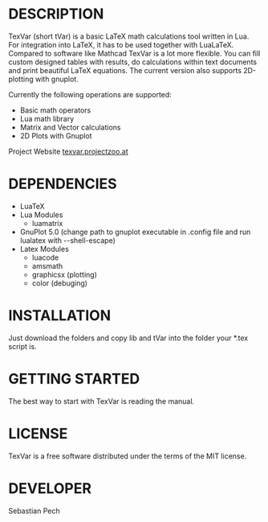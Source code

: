 # DESCRIPTION
TexVar (short tVar) is a basic LaTeX math calculations tool written in Lua. For integration into LaTeX, it has to be used together with LuaLaTeX. Compared to software like Mathcad TexVar is a lot more flexible. You can fill custom designed tables with results, do calculations within text documents and print beautiful LaTeX equations. The current version also supports 2D-plotting with gnuplot.

Currently the following operations are supported:
- Basic math operators
- Lua math library
- Matrix and Vector calculations
- 2D Plots with Gnuplot

Project Website [texvar.projectzoo.at](http://texvar.projectzoo.at)

# DEPENDENCIES
- LuaTeX
- Lua Modules
	- luamatrix
- GnuPlot 5.0 (change path to gnuplot executable in .config file and run lualatex with --shell-escape)
- Latex Modules
	- luacode
	- amsmath
	- graphicsx (plotting)
	- color (debuging)

# INSTALLATION
Just download the folders and copy lib and tVar into the folder your *.tex script is.

# GETTING STARTED
The best way to start with TexVar is reading the manual.

# LICENSE
TexVar is a free software distributed under the terms of the MIT license.

# DEVELOPER
Sebastian Pech